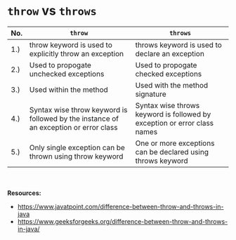 # `throw` vs `throws`

No. | `throw`                                                                                      | `throws`
--- | ------------------------------------------------------------------------------------------ | --------------------------------------------------------------------
1.) | throw keyword is used to explicitly throw an exception                                     | throws keyword is used to declare an exception
2.) | Used to propogate unchecked exceptions                                                     | Used to propogate checked exceptions
3.) | Used within the method                                                                     | Used with the method signature
4.) | Syntax wise throw keyword is followed by the instance of an exception or error class       | Syntax wise throws keyword is followed by exception or error class names
5.) | Only single exception can be thrown using throw keyword                                    | One or more exceptions can be declared using throws keyword


<br><br>__Resources:__
* https://www.javatpoint.com/difference-between-throw-and-throws-in-java
* https://www.geeksforgeeks.org/difference-between-throw-and-throws-in-java/

